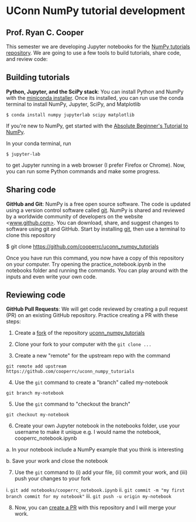 # UConn NumPy tutorial development
## Prof. Ryan C. Cooper

This semester we are developing Jupyter notebooks for the [NumPy
tutorials repository](https://github.com/numpy/numpy-tutorials.git). We
are going to use a few tools to build tutorials, share code, and review
code:

## Building tutorials

__Python, Jupyter, and the SciPy stack__: You can install Python and NumPy with the [miniconda
installer](https://docs.conda.io/en/latest/miniconda.html). Once its
installed, you can run use the conda terminal to install NumPy, Jupyter,
SciPy, and Matplotlib

`$ conda install numpy jupyterlab scipy matplotlib`

If you're new to NumPy, get started with the [Absolute Beginner's
Tutorial to NumPy](https://numpy.org/devdocs/user/absolute_beginners.html). 

In your conda terminal, run

`$ jupyter-lab`

to get Jupyter running in a web browser (I prefer Firefox or Chrome).
Now, you can run some Python commands and make some progress.

## Sharing code

__GitHub and Git__: NumPy is a free open source software. The code is
updated using a version control software called
[git](https://git-scm.com/downloads). NumPy is shared and reviewed by a
worldwide community of developers on the website <www.github.com>. You
can download, share, and suggest changes to software using git and
GitHub. Start by installing [git](https://git-scm.com/downloads), then
use a terminal to clone this repository

$ git clone https://github.com/cooperrc/uconn_numpy_tutorials

Once you have run this command, you now have a copy of this repository
on your computer. Try opening the practice_notebook.ipynb in the
notebooks folder and running the commands. You can play around with the
inputs and even write your own code. 

## Reviewing code

__GitHub Pull Requests__: We will get code reviewed by creating a pull
request (PR) on an existing GitHub repository. Practice creating a PR
with these steps:

1. Create a
[fork](https://docs.github.com/en/github/getting-started-with-github/fork-a-repo)
of the repository
[uconn_numpy_tutorials](https://github.com/cooperrc/uconn_numpy_tutorials)

2. Clone your fork to your computer with the `git clone ...`

3. Create a new "remote" for the upstream repo with the command

`git remote add upstream https://github.com/cooperrc/uconn_numpy_tutorials`

4. Use the `git` command to create a "branch" called my-notebook

`git branch my-notebook`

5. Use the `git` command to "checkout the branch"

`git checkout my-notebook`

6. Create your own Jupyter notebook in the notebooks folder, use your
username to make it unique e.g. I would name the notebook,
cooperrc_notebook.ipynb

  a. In your notebook include a NumPy example that you think is
  interesting
  
  b. Save your work and close the notebook

7. Use the `git` command to (i) add your file, (ii) commit your work,
and (iii) push your changes to your fork

  i. `git add notebooks/cooperrc_notebook.ipynb`
  ii. `git commit -m "my first branch commit for my notebook"`
  iii. `git push -u origin my-notebook`

8. Now, you can [create a
PR](https://docs.github.com/en/github/collaborating-with-issues-and-pull-requests/creating-a-pull-request#creating-the-pull-request)
with this repository and I will merge your work.  
